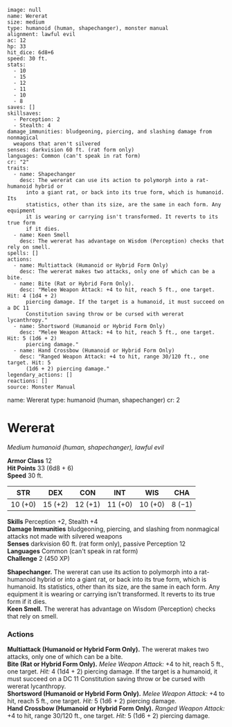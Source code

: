 ```statblock
image: null
name: Wererat
size: medium
type: humanoid (human, shapechanger), monster manual
alignment: lawful evil
ac: 12
hp: 33
hit_dice: 6d8+6
speed: 30 ft.
stats:
  - 10
  - 15
  - 12
  - 11
  - 10
  - 8
saves: []
skillsaves:
  - Perception: 2
  - Stealth: 4
damage_immunities: bludgeoning, piercing, and slashing damage from nonmagical
  weapons that aren't silvered
senses: darkvision 60 ft. (rat form only)
languages: Common (can't speak in rat form)
cr: "2"
traits:
  - name: Shapechanger
    desc: The wererat can use its action to polymorph into a rat-humanoid hybrid or
      into a giant rat, or back into its true form, which is humanoid. Its
      statistics, other than its size, are the same in each form. Any equipment
      it is wearing or carrying isn't transformed. It reverts to its true form
      if it dies.
  - name: Keen Smell
    desc: The wererat has advantage on Wisdom (Perception) checks that rely on smell.
spells: []
actions:
  - name: Multiattack (Humanoid or Hybrid Form Only)
    desc: The wererat makes two attacks, only one of which can be a bite.
  - name: Bite (Rat or Hybrid Form Only).
    desc: "Melee Weapon Attack: +4 to hit, reach 5 ft., one target. Hit: 4 (1d4 + 2)
      piercing damage. If the target is a humanoid, it must succeed on a DC 11
      Constitution saving throw or be cursed with wererat lycanthropy."
  - name: Shortsword (Humanoid or Hybrid Form Only)
    desc: "Melee Weapon Attack: +4 to hit, reach 5 ft., one target. Hit: 5 (1d6 + 2)
      piercing damage."
  - name: Hand Crossbow (Humanoid or Hybrid Form Only)
    desc: "Ranged Weapon Attack: +4 to hit, range 30/120 ft., one target. Hit: 5
      (1d6 + 2) piercing damage."
legendary_actions: []
reactions: []
source: Monster Manual
```

name: Wererat
type: humanoid (human, shapechanger)
cr: 2

# Wererat 
_Medium humanoid (human, shapechanger), lawful evil_

**Armor Class** 12    
**Hit Points** 33 (6d8 + 6)    
**Speed** 30 ft. 

| STR     | DEX     | CON     | INT     | WIS     | CHA     |
|---------|---------|---------|---------|---------|---------|
| 10 (+0) | 15 (+2) | 12 (+1) | 11 (+0) | 10 (+0) | 8 (−1)  |

**Skills** Perception +2, Stealth +4    
**Damage Immunities** bludgeoning, piercing, and slashing from nonmagical attacks not made with silvered weapons    
**Senses** darkvision 60 ft. (rat form only), passive Perception 12    
**Languages** Common (can't speak in rat form)    
**Challenge** 2 (450 XP) 

**Shapechanger.** The wererat can use its action to polymorph into a rat-humanoid hybrid or into a giant rat, or back into its true form, which is humanoid. Its statistics, other than its size, are the same in each form. Any equipment it is wearing or carrying isn't transformed. It reverts to its true form if it dies.    
**Keen Smell.** The wererat has advantage on Wisdom (Perception) checks that rely on smell. 

### Actions 
**Multiattack (Humanoid or Hybrid Form Only).** The wererat makes two attacks, only one of which can be a bite.    
**Bite (Rat or Hybrid Form Only).** _Melee Weapon Attack:_ +4 to hit, reach 5 ft., one target. _Hit:_ 4 (1d4 + 2) piercing damage. If the target is a humanoid, it must succeed on a DC 11 Constitution saving throw or be cursed with wererat lycanthropy.    
**Shortsword (Humanoid or Hybrid Form Only).** _Melee Weapon Attack:_ +4 to hit, reach 5 ft., one target. _Hit:_ 5 (1d6 + 2) piercing damage.    
**Hand Crossbow (Humanoid or Hybrid Form Only).** _Ranged Weapon Attack:_ +4 to hit, range 30/120 ft., one target. _Hit:_ 5 (1d6 + 2) piercing damage.